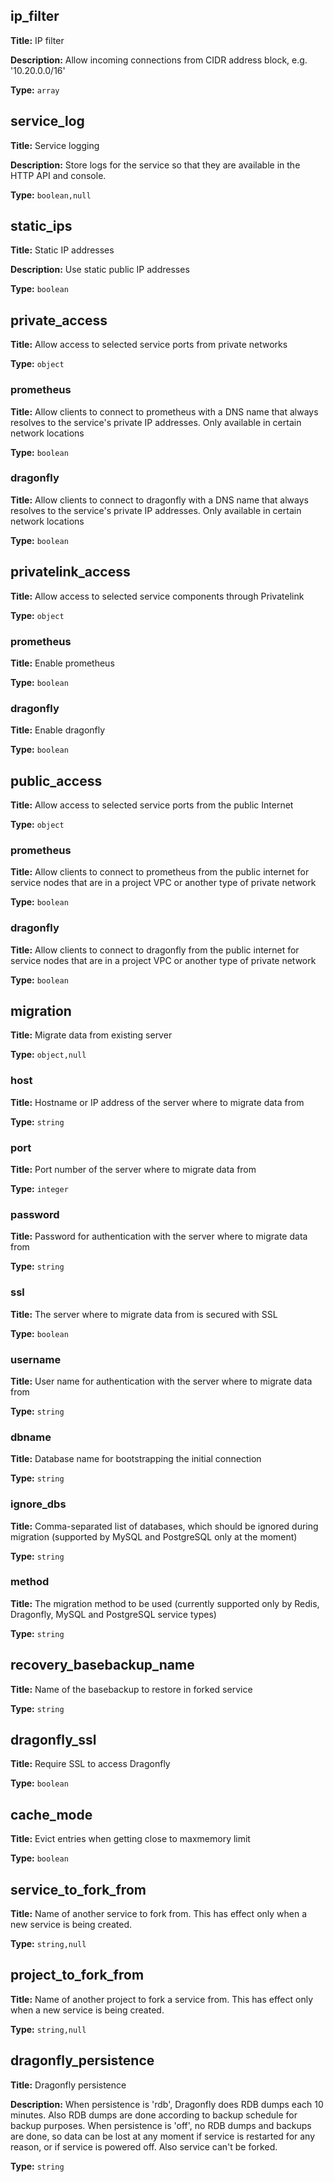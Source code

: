 ## ip_filter

**Title:** IP filter

**Description:** Allow incoming connections from CIDR address block, e.g. '10.20.0.0/16'

**Type:** `array`

## service_log

**Title:** Service logging

**Description:** Store logs for the service so that they are available in the HTTP API and console.

**Type:** `boolean,null`

## static_ips

**Title:** Static IP addresses

**Description:** Use static public IP addresses

**Type:** `boolean`

## private_access

**Title:** Allow access to selected service ports from private networks


**Type:** `object`

### prometheus

**Title:** Allow clients to connect to prometheus with a DNS name that always resolves to the service's private IP addresses. Only available in certain network locations


**Type:** `boolean`

### dragonfly

**Title:** Allow clients to connect to dragonfly with a DNS name that always resolves to the service's private IP addresses. Only available in certain network locations


**Type:** `boolean`

## privatelink_access

**Title:** Allow access to selected service components through Privatelink


**Type:** `object`

### prometheus

**Title:** Enable prometheus


**Type:** `boolean`

### dragonfly

**Title:** Enable dragonfly


**Type:** `boolean`

## public_access

**Title:** Allow access to selected service ports from the public Internet


**Type:** `object`

### prometheus

**Title:** Allow clients to connect to prometheus from the public internet for service nodes that are in a project VPC or another type of private network


**Type:** `boolean`

### dragonfly

**Title:** Allow clients to connect to dragonfly from the public internet for service nodes that are in a project VPC or another type of private network


**Type:** `boolean`

## migration

**Title:** Migrate data from existing server


**Type:** `object,null`

### host

**Title:** Hostname or IP address of the server where to migrate data from


**Type:** `string`

### port

**Title:** Port number of the server where to migrate data from


**Type:** `integer`

### password

**Title:** Password for authentication with the server where to migrate data from


**Type:** `string`

### ssl

**Title:** The server where to migrate data from is secured with SSL


**Type:** `boolean`

### username

**Title:** User name for authentication with the server where to migrate data from


**Type:** `string`

### dbname

**Title:** Database name for bootstrapping the initial connection


**Type:** `string`

### ignore_dbs

**Title:** Comma-separated list of databases, which should be ignored during migration (supported by MySQL and PostgreSQL only at the moment)


**Type:** `string`

### method

**Title:** The migration method to be used (currently supported only by Redis, Dragonfly, MySQL and PostgreSQL service types)


**Type:** `string`

## recovery_basebackup_name

**Title:** Name of the basebackup to restore in forked service


**Type:** `string`

## dragonfly_ssl

**Title:** Require SSL to access Dragonfly


**Type:** `boolean`

## cache_mode

**Title:** Evict entries when getting close to maxmemory limit


**Type:** `boolean`

## service_to_fork_from

**Title:** Name of another service to fork from. This has effect only when a new service is being created.


**Type:** `string,null`

## project_to_fork_from

**Title:** Name of another project to fork a service from. This has effect only when a new service is being created.


**Type:** `string,null`

## dragonfly_persistence

**Title:** Dragonfly persistence

**Description:** When persistence is 'rdb', Dragonfly does RDB dumps each 10 minutes. Also RDB dumps are done according to backup schedule for backup purposes. When persistence is 'off', no RDB dumps and backups are done, so data can be lost at any moment if service is restarted for any reason, or if service is powered off. Also service can't be forked.

**Type:** `string`

    